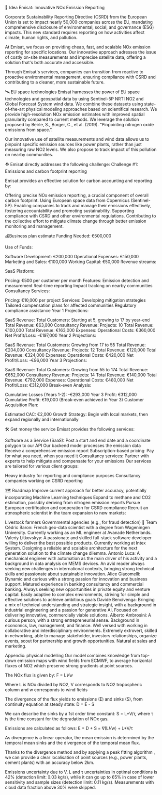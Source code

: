 
💎 Idea
Emisat: Innovative NOx Emission Reporting

Corporate Sustainability Reporting Directive (CSRD) from the European Union is set to impact nearly 50,000 companies across the EU, mandating comprehensive disclosure of environmental, social, and governance (ESG) impacts. This new standard requires reporting on how activities affect climate, human rights, and pollution.

At Emisat, we focus on providing cheap, fast, and scalable NOx emission reporting for specific locations. Our innovative approach adresses the issue of costly on-site measurements and imprecise satellite data, offering a solution that's both accurate and accessible.

Through Emisat's services, companies can transition from reactive to proactive environmental management, ensuring compliance with CSRD and contributing to a cleaner, more sustainable future.



🛰️ EU space technologies
Emisat harnesses the power of EU space technologies and geospatial data by using Sentinel-5P NRTI NO2 and Global Forecast System wind data. We combine these datasets using state-of-the-art physical modeling approaches based on scientifical research. We provide high-resolution NOx emission estimates with improved spatial granularity compared to current methods. We leverage the solution proposed by Beirle, S., Borger, C., et al. (2019). “Pinpointing nitrogen oxide emissions from space.”.

Our innovative use of satellite measurements and wind data allows us to pinpoint specific emission sources like power plants, rather than just measuring raw NO2 levels. We also propose to track impact of this pollution on nearby communities.



⛑️ Emisat directly addresses the following challenge:
Challenge #1: Emissions and carbon footprint reporting

Emisat provides an effective solution for carbon accounting and reporting by:

Offering precise NOx emission reporting, a crucial component of overall carbon footprint.
Using European space data from Copernicus (Sentinel-5P).
Enabling companies to track and manage their emissions effectively, fostering accountability and promoting sustainability.
Supporting compliance with CSRD and other environmental regulations.
Contributing to the collective effort to mitigate climate change through better emission monitoring and management.

💰Business plan 
estimate Funding Needed: €500,000

Use of Funds:

Software Development: €200,000
Operational Expenses: €150,000
Marketing and Sales: €100,000
Working Capital: €50,000
Revenue streams:

SaaS Platform:

Pricing: €500 per customer per month
Features:
Emission detection and measurement
Real-time reporting
Impact tracking on nearby communities
Consultancy Services:

Pricing: €10,000 per project
Services:
Developing mitigation strategies
Tailored compensation plans for affected communities
Regulatory compliance assistance
Year 1 Projections:

SaaS Revenue:
Total Customers: Starting at 5, growing to 17 by year-end
Total Revenue: €63,000
Consultancy Revenue:
Projects: 10
Total Revenue: €100,000
Total Revenue: €163,000
Expenses:
Operational Costs: €360,000
Net Profit/Loss: -€197,000
Year 2 Projections:

SaaS Revenue:
Total Customers: Growing from 17 to 55
Total Revenue: €204,000
Consultancy Revenue:
Projects: 12
Total Revenue: €120,000
Total Revenue: €324,000
Expenses:
Operational Costs: €420,000
Net Profit/Loss: -€96,000
Year 3 Projections:

SaaS Revenue:
Total Customers: Growing from 55 to 174
Total Revenue: €652,000
Consultancy Revenue:
Projects: 14
Total Revenue: €140,000
Total Revenue: €792,000
Expenses:
Operational Costs: €480,000
Net Profit/Loss: €312,000
Break-even Analysis:

Cumulative Losses (Years 1-2): -€293,000
Year 3 Profit: €312,000
Cumulative Profit: €19,000 (Break-even achieved in Year 3)
Customer Acquisition Plan:

Estimated CAC: €2,000
Growth Strategy: Begin with local markets, then expand regionally and internationally


🛠️ Get money the service
Emisat provides the following services:

Software as a Service (SaaS):
Post a start and end date and a coordinate polygon to our API
Our backend model processes the emission data
Receive a comprehensive emission report
Subscription-based pricing: Pay for what you need, when you need it
Consultancy services:
Partner with experts to help mitigate and compensate for your emissions
Our services are tailored for various client groups:

Heavy industry for reporting and compliance purposes
Consultancy companies working on CSRD reporting


🗺️ Roadmap
Improve current approach for better accuracy, potentially incorporating Machine Learning techniques
Expand to methane and CO2 estimation, possibly deriving from nitrogen emission reports
Pursue European certification and cooperation for CSRD compliance
Recruit an atmospheric scientist in the team
expansion to new markets:

Livestock farmers
Governmental agencies (e.g., for fraud detection)
🤼 Team
Cédric Baron: French geo-data scientist with a degree from Wageningen University. Currently working as an ML engineer at Avanade Netherlands.
Valeriy Litkovskyy: A passionate and skilled full-stack software developer willing to deliver the best possible products. Currently working at Intex System. Designing a reliable and scalable architecture for the next generation solution to the climate change dilemma.
Antonio Luca: A mechanical engineer with automation as the main driver of his activity and a background in data analysis on MEMS devices. An avid reader always seeking new challenges in international contexts, bringing strong technical skills and passionate about sustainable innovation.
Alice Giacomelli: Dynamic and curious with a strong passion for innovation and business support. Matured experience in banking consultancy and commercial banking. Always seeking new opportunities in private equity and venture capital. Easily adaptive to complex environments, striving for simple and effective solutions to achieve ambitious goals
Davide Bencivenga: Bringing a mix of technical understanding and strategic insight, with a background in industrial engineering and a passion for generative AI. Focused on delivering innovative, commercially viable solutions.
Alberto Ambrosini: A curious person, with a strong entrepreneurial sense. Background in economics, law,  management, and finance. Well versed with working in collaborative and interdisciplinary environments. Extremely extrovert, skilled in networking, able to manage stakeholder, investors relationships, organize events, scout for partnership and growth opportunities. Natural at sales and marketing.




Appendix: physical modelling
Our model combines knowledge from top-down emission maps with wind fields from ECMWF, to average horizontal fluxes of NO2 which preserve strong gradients at point sources.

The NOx flux is given by: F = L*V*w

Where L is NOx divided by NO2, V corresponds to NO2 tropospheric column and w corresponds to wind fields

The divergence of the flux yields to emissions (E) and sinks (S), from continuity equation at steady state: D = E - S

We can describe the sinks by a 1st order time constant: S = L*V/τ, where τ is the time constant for the degradation of NOx gas. 

Emissions are calculated as follows: E = D + S = ∇(L*V*w) + L*V/τ

As divergence is a linear operator, the mean emission is determined by the temporal mean sinks and the divergence of the temporal mean flux.

Thanks to the divergence method and by applying a peak fitting algorithm , we can provide a clear localisation of point sources (e.g., power plants, cement plants) with an accuracy below 2km.

Emissions uncertainty due to V, L and τ uncertainties in optimal conditions is 42% (detection limit: 0.03 kg/s), while it can go up to 65% in case of lower sensitivity and sample sizes (detection limit: 0.11 kg/s). Measurements with cloud data fraction above 30% were skipped.

